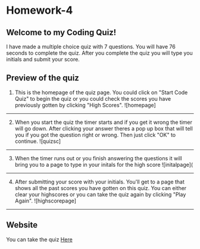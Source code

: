# Homework-4

## Welcome to my Coding Quiz!
I have made a multiple choice quiz with 7 questions. You will have 76 seconds to complete the quiz. After you complete the quiz you will type you initials and submit your score. 

## Preview of the quiz 

1. This is the homepage of the quiz page. You could click on "Start Code Quiz" to begin the quiz or you could check the scores you have previously gotten by clicking "High Scores". 
![homepage]
---
2. When you start the quiz the timer starts and if you get it wrong the timer will go down. After clicking your answer theres a pop up box that will tell you if you got the question right or wrong. Then just click "OK" to continue. 
![quizsc]
---
3. When the timer runs out or you finish answering the questions it will bring you to a page to type in your initals for the high score 
![initalpage](
---
4. After submitting your score with your initials. You'll get to a page that shows all the past scores you have gotten on this quiz. You can either clear your highscores or you can take the quiz again by clicking "Play Again".
![highscorepage]
---
## Website
You can take the quiz [Here](https://michelaqyteza.github.io/Homework-4/)
